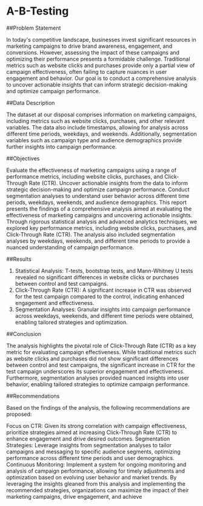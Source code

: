 # A-B-Testing



##Problem Statement

In today's competitive landscape, businesses invest significant resources in marketing campaigns to drive brand awareness, engagement, and conversions. However, assessing the impact of these campaigns and optimizing their performance presents a formidable challenge. Traditional metrics such as website clicks and purchases provide only a partial view of campaign effectiveness, often failing to capture nuances in user engagement and behavior. Our goal is to conduct a comprehensive analysis to uncover actionable insights that can inform strategic decision-making and optimize campaign performance.

##Data Description

The dataset at our disposal comprises information on marketing campaigns, including metrics such as website clicks, purchases, and other relevant variables. The data also include timestamps, allowing for analysis across different time periods, weekdays, and weekends. Additionally, segmentation variables such as campaign type and audience demographics provide further insights into campaign performance.

##Objectives

Evaluate the effectiveness of marketing campaigns using a range of performance metrics, including website clicks, purchases, and Click-Through Rate (CTR).
Uncover actionable insights from the data to inform strategic decision-making and optimize campaign performance.
Conduct segmentation analyses to understand user behavior across different time periods, weekdays, weekends, and audience demographics.
This report presents the findings of a comprehensive analysis aimed at evaluating the effectiveness of marketing campaigns and uncovering actionable insights. Through rigorous statistical analysis and advanced analytics techniques, we explored key performance metrics, including website clicks, purchases, and Click-Through Rate (CTR). The analysis also included segmentation analyses by weekdays, weekends, and different time periods to provide a nuanced understanding of campaign performance.

##Results

1. Statistical Analysis:
   T-tests, bootstrap tests, and Mann-Whitney U tests revealed no significant differences in website clicks or purchases between control and test campaigns.
3. Click-Through Rate (CTR):
A significant increase in CTR was observed for the test campaign compared to the control, indicating enhanced engagement and effectiveness.
5. Segmentation Analyses:
 Granular insights into campaign performance across weekdays, weekends, and different time periods were obtained, enabling tailored strategies and optimization.

##Conclusion

The analysis highlights the pivotal role of Click-Through Rate (CTR) as a key metric for evaluating campaign effectiveness. While traditional metrics such as website clicks and purchases did not show significant differences between control and test campaigns, the significant increase in CTR for the test campaign underscores its superior engagement and effectiveness. Furthermore, segmentation analyses provided nuanced insights into user behavior, enabling tailored strategies to optimize campaign performance.

##Recommendations

Based on the findings of the analysis, the following recommendations are proposed:

Focus on CTR: Given its strong correlation with campaign effectiveness, prioritize strategies aimed at increasing Click-Through Rate (CTR) to enhance engagement and drive desired outcomes.
Segmentation Strategies: Leverage insights from segmentation analyses to tailor campaigns and messaging to specific audience segments, optimizing performance across different time periods and user demographics.
Continuous Monitoring: Implement a system for ongoing monitoring and analysis of campaign performance, allowing for timely adjustments and optimization based on evolving user behavior and market trends.
By leveraging the insights gleaned from this analysis and implementing the recommended strategies, organizations can maximize the impact of their marketing campaigns, drive engagement, and achieve
